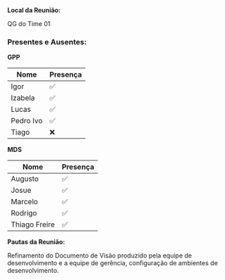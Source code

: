 **Local da Reunião:**

QG do Time 01

### Presentes e Ausentes:
**GPP**

Nome      |   Presença
---       |    ---
Igor      |    :white_check_mark:
Izabela   |    :white_check_mark:
Lucas     |    :white_check_mark:
Pedro Ivo |    :white_check_mark:
Tiago     |    :x:

**MDS**

Nome      |   Presença
---       |    ---
Augusto   |    :white_check_mark:
Josue     |    :white_check_mark:
Marcelo   |    :white_check_mark:
Rodrigo   |    :white_check_mark:
Thiago Freire|    :white_check_mark:

**Pautas da Reunião:**

Refinamento do Documento de Visão produzido pela equipe de desenvolvimento e a equipe de gerência, configuração de ambientes de desenvolvimento.